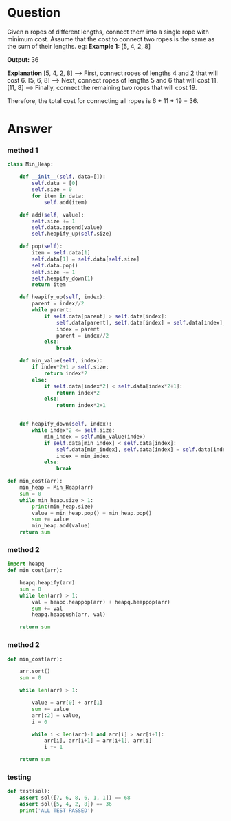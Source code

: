 # Question
Given n ropes of different lengths, connect them into a single rope with minimum cost. Assume that the cost to connect two ropes is the same as the sum of their lengths.
eg:
**Example 1:**
[5, 4, 2, 8]

**Output:**
36

**Explanation**
[5, 4, 2, 8] –> First, connect ropes of lengths 4 and 2 that will cost 6.
[5, 6, 8]    –> Next, connect ropes of lengths 5 and 6 that will cost 11.
[11, 8]      –> Finally, connect the remaining two ropes that will cost 19.
 
Therefore, the total cost for connecting all ropes is 6 + 11 + 19 = 36.

# Answer

### method 1
```python
class Min_Heap:

    def __init__(self, data=[]):
        self.data = [0]
        self.size = 0
        for item in data:
            self.add(item)

    def add(self, value):
        self.size += 1
        self.data.append(value)
        self.heapify_up(self.size)

    def pop(self):
        item = self.data[1]
        self.data[1] = self.data[self.size]
        self.data.pop()
        self.size -= 1
        self.heapify_down(1)
        return item

    def heapify_up(self, index):
        parent = index//2
        while parent:
            if self.data[parent] > self.data[index]:
                self.data[parent], self.data[index] = self.data[index], self.data[parent]
                index = parent
                parent = index//2
            else:
                break

    def min_value(self, index):
        if index*2+1 > self.size:
            return index*2
        else:
            if self.data[index*2] < self.data[index*2+1]:
                return index*2
            else:
                return index*2+1


    def heapify_down(self, index):
        while index*2 <= self.size:
            min_index = self.min_value(index)
            if self.data[min_index] < self.data[index]:
                self.data[min_index], self.data[index] = self.data[index], self.data[min_index]
                index = min_index
            else:
                break

def min_cost(arr):
    min_heap = Min_Heap(arr)
    sum = 0
    while min_heap.size > 1:
        print(min_heap.size)
        value = min_heap.pop() + min_heap.pop()
        sum += value
        min_heap.add(value)
    return sum

```

### method 2
```python
import heapq
def min_cost(arr):

    heapq.heapify(arr)
    sum = 0
    while len(arr) > 1:
        val = heapq.heappop(arr) + heapq.heappop(arr)
        sum += val
        heapq.heappush(arr, val)

    return sum
```

### method 2
```python
def min_cost(arr):

    arr.sort()
    sum = 0

    while len(arr) > 1:

        value = arr[0] + arr[1]
        sum += value
        arr[:2] = value,
        i = 0

        while i < len(arr)-1 and arr[i] > arr[i+1]:
            arr[i], arr[i+1] = arr[i+1], arr[i]
            i += 1

    return sum

```

### testing

```python
def test(sol):
	assert sol([7, 6, 8, 6, 1, 1]) == 68
	assert sol([5, 4, 2, 8]) == 36
	print('ALL TEST PASSED')
```